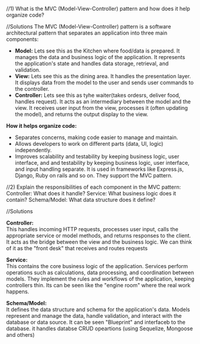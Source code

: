 //1) What is the MVC (Model-View-Controller) pattern and how does it help organize code?

//Solutions
The MVC (Model-View-Controller) pattern is a software architectural pattern that separates an application into three main components:

- **Model:** Lets see this as the Kitchen where food/data is prepared. It manages the data and business logic of the application. It represents the application's state and handles data storage, retrieval, and validation.
- **View:** Lets see this as the dining area. It handles the presentation layer. It displays data from the model to the user and sends user commands to the controller.
- **Controller:** Lets see this as tyhe waiter(takes ordesrs, deliver food, handles request). It acts as an intermediary between the model and the view. It receives user input from the view, processes it (often updating the model), and returns the output display to the view.

**How it helps organize code:**
- Separates concerns, making code easier to manage and maintain.
- Allows developers to work on different parts (data, UI, logic) independently.
- Improves scalability and testability by keeping business logic, user interface, and and testability by keeping business logic, user interface, and input handling separate.
It is used in frameworks like Express.js, Django, Ruby on rails and so on. They support the MVC pattern. 

//2) Explain the responsibilities of each component in the MVC pattern:
Controller: What does it handle?
Service: What business logic does it contain?
Schema/Model: What data structure does it define?

//Solutions

**Controller:**  
This handles incoming HTTP requests, processes user input, calls the appropriate service or model methods, and returns responses to the client. It acts as the bridge between the view and the business logic. We can think of it as the "front desk" that receives and routes requests

**Service:**  
This contains the core business logic of the application. Services perform operations such as calculations, data processing, and coordination between models. They implement the rules and workflows of the application, keeping controllers thin. Its can be seen like the "engine room" where the real work happens. 

**Schema/Model:**  
It defines the data structure and schema for the application's data. Models represent and manage the data, handle validation, and interact with the database or data source. It can be seen "Blueprint" and interfaceb to the database. it handles databse CRUD opeartions (using Sequelize, Mongoose and others)



